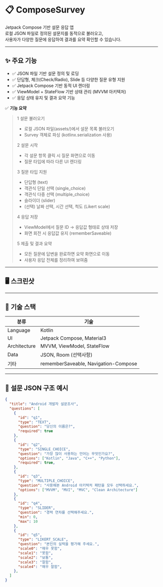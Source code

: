 # 📋 ComposeSurvey

Jetpack Compose 기반 설문 응답 앱  
로컬 JSON 파일로 정의된 설문지를 동적으로 불러오고,  
사용자가 다양한 질문에 응답하여 결과를 요약 확인할 수 있습니다.  

---

## ✨ 주요 기능

- ✅ JSON 파일 기반 설문 정의 및 로딩
- ✅ 단답형, 체크(Check/Radio), Slide 등 다양한 질문 유형 지원
- ✅ Jetpack Compose 기반 동적 UI 렌더링
- ✅ ViewModel + StateFlow 기반 상태 관리 (MVVM 아키텍처)
- ✅ 응답 상태 유지 및 결과 요약 기능


        
✅ **기능 요약**

>1 설문 불러오기
>* 로컬 JSON 파일(assets/)에서 설문 목록 불러오기
>* Survey 객체로 파싱 (kotlinx.serialization 사용)
>
>2 설문 시작
>* 각 설문 항목 클릭 시 질문 화면으로 이동
>* 질문 타입에 따라 다른 UI 렌더링
>
>3 질문 타입 지원
>* 단답형 (text)
>* 객관식 단일 선택 (single_choice)
>* 객관식 다중 선택 (multiple_choice)
>* 슬라이더 (slider)
>* (선택) 날짜 선택, 시간 선택, 척도 (Likert scale)
>
>4 응답 저장
>* ViewModel에서 질문 ID → 응답값 형태로 상태 저장
>* 화면 회전 시 응답값 유지 (rememberSaveable)
>
>5 제출 및 결과 요약
>* 모든 질문에 답변을 완료하면 요약 화면으로 이동
>* 사용자 응답 전체를 정리하여 보여줌
        


---

## 🖥️ 스크린샷

---

## 🧠 기술 스택

| 분류       | 기술                     |
|------------|--------------------------|
| Language   | Kotlin                   |
| UI         | Jetpack Compose, Material3 |
| Architecture | MVVM, ViewModel, StateFlow |
| Data       | JSON, Room (선택사항) |
| 기타       | rememberSaveable, Navigation-Compose |

---

## 🧩 설문 JSON 구조 예시

```json
{
  "title": "Android 개발자 설문조사",
  "questions": [
    {
      "id": "q1",
      "type": "TEXT",
      "question": "당신의 이름은?",
      "required": true
    },
    {
      "id": "q2",
      "type": "SINGLE_CHOICE",
      "question": "가장 많이 사용하는 언어는 무엇인가요?",
      "options": ["Kotlin", "Java", "C++", "Python"],
      "required": true,
    },
    {
      "id": "q3",
      "type": "MULTIPLE_CHOICE",
      "question": "사용해본 Android 아키텍처 패턴을 모두 선택하세요.",
      "options": ["MVVM", "MVI", "MVC", "Clean Architecture"]
    },
    {
      "id": "q4",
      "type": "SLIDER",
      "question": "경력 연차를 선택해주세요.",
      "min": 0,
      "max": 10
    },
    {
      "id": "q5",
      "type": "LIKERT_SCALE",
      "question": "본인의 실력을 평가해 주세요.",
      "scale0": "매우 못함",
      "scale1": "못함",
      "scale2": "보통",
      "scale3": "잘함",
      "scale4": "매우 잘함",
    },
  ]
}
